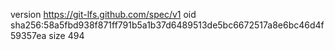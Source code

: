 version https://git-lfs.github.com/spec/v1
oid sha256:58a5fbd938f871ff791b5a1b37d6489513de5bc6672517a8e6bc46d4f59357ea
size 494
